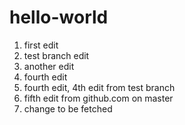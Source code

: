 # hello-world

1. first edit
2. test branch edit
3. another edit
4. fourth edit
4. fourth edit, 4th edit from test branch
5. fifth edit from github.com on master
6. change to be fetched
